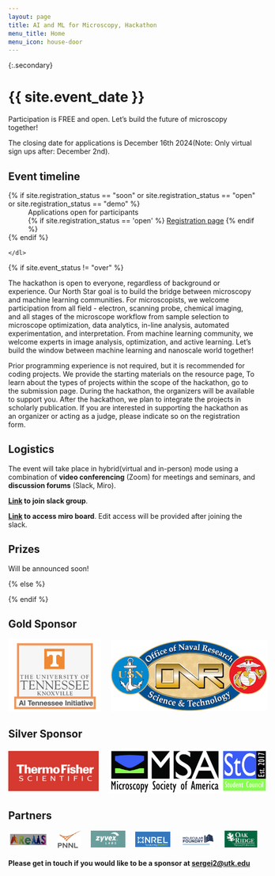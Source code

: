 ```yaml
---
layout: page
title: AI and ML for Microscopy, Hackathon
menu_title: Home
menu_icon: house-door
---
```


{:.secondary}
# {{ site.event_date }}

<div class="lead" markdown="1">
Participation is FREE and open. Let’s build the future of microscopy together!

The closing date for applications is December 16th 2024(Note: Only virtual sign ups after: December 2nd).



</div>

<div class="aside">
    <div id="countdown" class="text-center"></div>
    <h2><i class="bi bi-calendar3"></i> Event timeline</h2>
    <dl>
        {% if site.registration_status == "soon" or site.registration_status == "open" or site.registration_status == "demo" %}
            <dd>
                Applications open for participants<br>
                {% if site.registration_status == 'open' %}
                    <a href="{{ site.baseurl }}{% link registration.md %}" class="btn">Registration page</a>
                {% endif %}
            </dd>
        {% endif %}

    </dl>
</div>

{% if site.event_status != "over" %}




The hackathon is open to everyone, regardless of background or experience. Our North Star goal is to build the bridge between microscopy and machine learning communities. For microscopists, we welcome participation from all field - electron, scanning probe, chemical imaging, and all stages of the microscope workflow from sample selection to microscope optimization, data analytics, in-line analysis, automated experimentation, and interpretation. From machine learning community, we welcome experts in image analysis, optimization, and active learning. Let’s build the window between machine learning and nanoscale world together!

Prior programming experience is not required, but it is recommended for coding projects. We provide the starting materials on the resource page, To learn about the types of projects within the scope of the hackathon, go to the submission page.  During the hackathon, the organizers will be available to support you. After the hackathon, we plan to integrate the projects in scholarly publication. If you are interested in supporting the hackathon as an organizer or acting as a judge, please indicate so on the registration form.

## Logistics

The event will take place in hybrid(virtual and in-person) mode using a combination of **video conferencing** (Zoom) for meetings and seminars, and **discussion forums** (Slack, Miro).

**[Link](tiny.utk.edu/slack_michack) to join slack group**.


**[Link](https://miro.com/app/board/uXjVLN06K4Y=/?share_link_id=419763633861) to access miro board**. Edit access will be provided after joining the slack. 


## Prizes

Will be announced soon! 

{% else %}

{% endif %}

##  Gold Sponsor 

<div style="display: flex; align-items: center; justify-content: center;">
    <a href="https://research.utk.edu/oried/research-innovation-initiatives/ai-tennessee-initiative/">
        <img src="./assets/ai_tenn_logo.png" alt="AI Tennessee Initiative" style="width:230px; margin-right: 20px;">
    </a>
    <a href="https://www.onr.navy.mil/">
        <img src="./assets/ONR.png" alt="Office of Naval Research" style="width:400px; margin-left: 20px;">
    </a>
</div>

## Silver Sponsor
<div style="display: flex; align-items: center; justify-content: center;">
    <a href="https://www.thermofisher.com/">
        <img src="./assets/tf_logo.png" alt="ThermoFisher scientific" style="width:250px;">
    </a>
    <a href="https://microscopy.org/the-student-council-stc">
        <img src="./assets/msa.png" alt="Microscopy society of America" style="width:420px; margin-left: 20px;">
    </a>
</div>


## Partners

<div style="display: flex; align-items: center; justify-content: center; gap: 20px;">
    <a href="https://arems.org/">
        <img src="./assets/arems.jpg" alt="Arems" style="width:340px;">
    </a>
    <a href="https://www.pnnl.gov/">
        <img src="./assets/pnnl_logo.jpg" alt="Pacific Northwest National Laboratory" style="width:200px;">
    </a>
    <a href="https://www.zyvexlabs.com/">
        <img src="./assets/zyvex_logo.png" alt="Zyvex Labs" style="width:300px;">
    </a>
    <a href="https://www.nrel.gov/">
        <img src="./assets/nrel_logo.png" alt="National Renewable Energy Laboratory" style="width:300px;">
    </a>
    <a href="https://foundry.lbl.gov/">
        <img src="./assets/mf_logo.png" alt="The Molecular Foundry" style="width:300px;">
    </a>
    <a href="https://www.ornl.gov/">
        <img src="./assets/ornl_logo.png" alt="Oak Ridge National Laboratory" style="width:280px;">
    </a>
</div>


#### Please get in touch if you would like to be a sponsor at [sergei2@utk.edu](mailto:sergei2@utk.edu)
